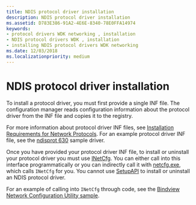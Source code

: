 ```yaml
---
title: NDIS protocol driver installation
description: NDIS protocol driver installation
ms.assetid: D783E386-91A2-4E6E-8340-78E0FFA14974
keywords:
- protocol drivers WDK networking , installation
- NDIS protocol drivers WDK , installation
- installing NDIS protocol drivers WDK networking
ms.date: 12/03/2018
ms.localizationpriority: medium
---
```


# NDIS protocol driver installation

To install a protocol driver, you must first provide a single INF file. The configuration manager reads configuration information about the protocol driver from the INF file and copies it to the registry. 

For more information about protocol driver INF files, see [Installation Requirements for Network Protocols](installation-requirements-for-network-protocols.md). For an example protocol driver INF file, see the [ndisprot 630](https://github.com/Microsoft/Windows-driver-samples/tree/master/network/ndis/ndisprot/6x/sys/630) sample driver.

Once you have provided your protocol driver INF file, to install or uninstall your protocol driver you must use [INetCfg](https://docs.microsoft.com/previous-versions/windows/hardware/network/ff547694%28v%3dvs.85%29). You can either call into this interface programmatically or you can indirectly call it with [netcfg.exe](https://docs.microsoft.com/windows-server/administration/windows-commands/netcfg), which calls `INetCfg` for you. You cannot use [SetupAPI](../install/setupapi.md) to install or uninstall an NDIS protocol driver.

For an example of calling into `INetCfg` through code, see the [Bindview Network Configuration Utility sample](https://github.com/Microsoft/Windows-driver-samples/tree/master/network/config/bindview).